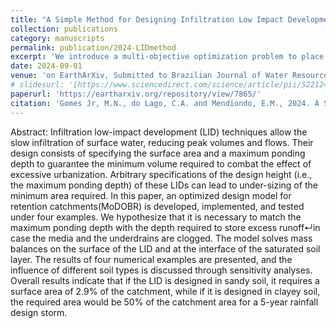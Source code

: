 ```yaml
---
title: "A Simple Method for Designing Infiltration Low Impact Development Techniques Considering Effects of Urbanization and Climate Change"
collection: publications
category: manuscripts
permalink: publication/2024-LIDmethod
excerpt: 'We introduce a multi-objective optimization problem to place low-impact development techniques in a peri-urban catchment using hydrologic-hydrodynamic modeling with SWMM. Resilience metrics are defined as evaluating runoff reduction, water quality enhancement, and the positive effects that green infrastructure can have on society's well-being.'
date: 2024-09-01
venue: 'on EarthArXiv, Submitted to Brazilian Journal of Water Resources (Under Review)'
# slidesurl: '[https://www.sciencedirect.com/science/article/pii/S2212420924003054](https://www.scieancedirect.com/science/article/pii/S2212420924003054)'
paperurl: 'https://eartharxiv.org/repository/view/7865/'
citation: 'Gomes Jr, M.N., do Lago, C.A. and Mendiondo, E.M., 2024. A Simple Method for Designing Infiltration Low Impact Development Techniques Considering Effects of Urbanization and Climate Change.'
---
```


Abstract:
Infiltration low-impact development (LID) techniques allow the slow infiltration of surface water, reducing peak volumes and flows.  Their design consists of specifying the surface area and a maximum ponding depth to guarantee the minimum volume required to combat the effect of excessive urbanization. Arbitrary specifications of the design height (i.e., the maximum ponding depth) of these LIDs can lead to under-sizing of the minimum area required. In this paper, an optimized design model for retention catchments(MoDOBR) is developed, implemented, and tested under four examples. We hypothesize that it is necessary to match the maximum ponding depth with the depth required to store excess runoff↵in case the media and the underdrains are clogged. The model solves mass balances on the surface of the LID and at the interface of the saturated soil layer. The results of four numerical examples are presented, and the influence of different soil types is discussed through sensitivity analyses. Overall results indicate that if the LID is designed in sandy soil, it requires a surface area of 2.9% of the catchment, while if it is designed in clayey soil, the required area would be 50% of the catchment area for a 5-year rainfall design storm.
